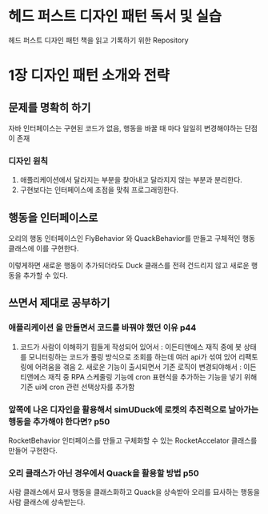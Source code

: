 # 헤드 퍼스트 디자인 패턴 독서 및 실습
헤드 퍼스트 디자인 패턴 책을 읽고 기록하기 위한 Repository

# 1장 디자인 패턴 소개와 전략

## 문제를 명확히 하기

자바 인터페이스는 구현된 코드가 없음, 행동을 바꿀 때 마다 일일히 변경해야하는 단점이 존재

### 디자인 원칙

1. 애플리케이션에서 달라지는  부분을 찾아내고 달라지지 않는 부분과 분리한다.
2. 구현보다는 인터페이스에 초점을 맞춰 프로그래밍한다.

## 행동을 인터페이스로

오리의 행동 인터페이스인 FlyBehavior 와 QuackBehavior를 만들고 구체적인 행동 클래스에 이를 구현한다.

이렇게하면 새로운 행동이 추가되더라도 Duck 클래스를 전혀 건드리지 않고 새로운 행동을 추가할 수 있다.

## 쓰면서 제대로 공부하기

### 애플리케이션 을 만들면서 코드를 바꿔야 했던 이유 p44

1. 코드가 사람이 이해하기 힘들게 작성되어 있어서
   : 이든티앤에스 재직 중에 봇 상태를 모니터링하는 코드가 풀링 방식으로 조회를 하는데 여러 api가 섞여 있어 리팩토링에 어려움을 겪음
   2. 새로운 기능이 출시되면서 기존 로직이 변경되야해서
   : 이든티앤에스 재직 중 RPA 스케줄링 기능에 cron 표현식을 추가하는 기능을 넣기 위해 기존 ui에 cron 관련 선택상자를 추가함

### 앞쪽에 나온 디자인을 활용해서 simUDuck에 로켓의 추진력으로 날아가는 행동을 추가해야 한다면? p50

RocketBehavior 인터페이스를 만들고 구체화할 수 있는 RocketAccelator 클래스를 만들어 구현한다.

### 오리 클래스가 아닌 경우에서 Quack을 활용할 방법  p50

사람 클래스에서 묘사 행동을 클래스화하고 Quack을 상속받아 오리를 묘사하는 행동을 사람 클래스에 상속받는다.